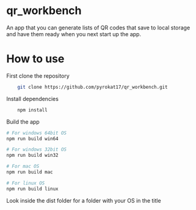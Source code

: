 # qr_workbench

An app that you can generate lists of QR codes that save to local storage and have them ready when you next start up the app.

# How to use

First clone the repository

```bash
    git clone https://github.com/pyrokat17/qr_workbench.git
```

Install dependencies

```bash
    npm install
```

Build the app

```bash
# For windows 64bit OS
npm run build win64

# For windows 32bit OS
npm run build win32

# For mac OS
npm run build mac

# For linux OS
npm run build linux
```

Look inside the dist folder for a folder with your OS in the title
